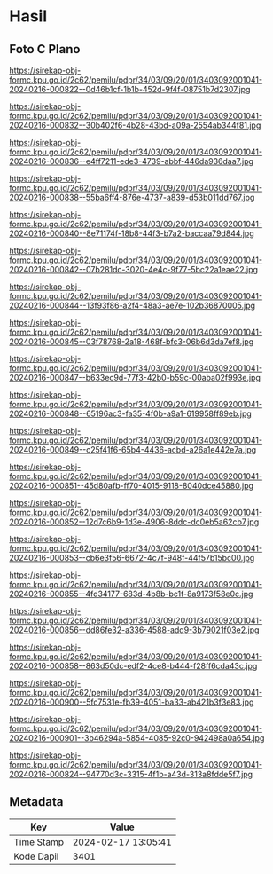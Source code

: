 # Hasil

## Foto C Plano

https://sirekap-obj-formc.kpu.go.id/2c62/pemilu/pdpr/34/03/09/20/01/3403092001041-20240216-000822--0d46b1cf-1b1b-452d-9f4f-08751b7d2307.jpg

https://sirekap-obj-formc.kpu.go.id/2c62/pemilu/pdpr/34/03/09/20/01/3403092001041-20240216-000832--30b402f6-4b28-43bd-a09a-2554ab344f81.jpg

https://sirekap-obj-formc.kpu.go.id/2c62/pemilu/pdpr/34/03/09/20/01/3403092001041-20240216-000836--e4ff7211-ede3-4739-abbf-446da936daa7.jpg

https://sirekap-obj-formc.kpu.go.id/2c62/pemilu/pdpr/34/03/09/20/01/3403092001041-20240216-000838--55ba6ff4-876e-4737-a839-d53b011dd767.jpg

https://sirekap-obj-formc.kpu.go.id/2c62/pemilu/pdpr/34/03/09/20/01/3403092001041-20240216-000840--8e71174f-18b8-44f3-b7a2-baccaa79d844.jpg

https://sirekap-obj-formc.kpu.go.id/2c62/pemilu/pdpr/34/03/09/20/01/3403092001041-20240216-000842--07b281dc-3020-4e4c-9f77-5bc22a1eae22.jpg

https://sirekap-obj-formc.kpu.go.id/2c62/pemilu/pdpr/34/03/09/20/01/3403092001041-20240216-000844--13f93f86-a2f4-48a3-ae7e-102b36870005.jpg

https://sirekap-obj-formc.kpu.go.id/2c62/pemilu/pdpr/34/03/09/20/01/3403092001041-20240216-000845--03f78768-2a18-468f-bfc3-06b6d3da7ef8.jpg

https://sirekap-obj-formc.kpu.go.id/2c62/pemilu/pdpr/34/03/09/20/01/3403092001041-20240216-000847--b633ec9d-77f3-42b0-b59c-00aba02f993e.jpg

https://sirekap-obj-formc.kpu.go.id/2c62/pemilu/pdpr/34/03/09/20/01/3403092001041-20240216-000848--65196ac3-fa35-4f0b-a9a1-619958ff89eb.jpg

https://sirekap-obj-formc.kpu.go.id/2c62/pemilu/pdpr/34/03/09/20/01/3403092001041-20240216-000849--c25f41f6-65b4-4436-acbd-a26a1e442e7a.jpg

https://sirekap-obj-formc.kpu.go.id/2c62/pemilu/pdpr/34/03/09/20/01/3403092001041-20240216-000851--45d80afb-ff70-4015-9118-8040dce45880.jpg

https://sirekap-obj-formc.kpu.go.id/2c62/pemilu/pdpr/34/03/09/20/01/3403092001041-20240216-000852--12d7c6b9-1d3e-4906-8ddc-dc0eb5a62cb7.jpg

https://sirekap-obj-formc.kpu.go.id/2c62/pemilu/pdpr/34/03/09/20/01/3403092001041-20240216-000853--cb6e3f56-6672-4c7f-948f-44f57b15bc00.jpg

https://sirekap-obj-formc.kpu.go.id/2c62/pemilu/pdpr/34/03/09/20/01/3403092001041-20240216-000855--4fd34177-683d-4b8b-bc1f-8a9173f58e0c.jpg

https://sirekap-obj-formc.kpu.go.id/2c62/pemilu/pdpr/34/03/09/20/01/3403092001041-20240216-000856--dd86fe32-a336-4588-add9-3b79021f03e2.jpg

https://sirekap-obj-formc.kpu.go.id/2c62/pemilu/pdpr/34/03/09/20/01/3403092001041-20240216-000858--863d50dc-edf2-4ce8-b444-f28ff6cda43c.jpg

https://sirekap-obj-formc.kpu.go.id/2c62/pemilu/pdpr/34/03/09/20/01/3403092001041-20240216-000900--5fc7531e-fb39-4051-ba33-ab421b3f3e83.jpg

https://sirekap-obj-formc.kpu.go.id/2c62/pemilu/pdpr/34/03/09/20/01/3403092001041-20240216-000901--3b46294a-5854-4085-92c0-942498a0a654.jpg

https://sirekap-obj-formc.kpu.go.id/2c62/pemilu/pdpr/34/03/09/20/01/3403092001041-20240216-000824--94770d3c-3315-4f1b-a43d-313a8fdde5f7.jpg


## Metadata

| Key        | Value               |
| ---------- | ------------------- |
| Time Stamp | 2024-02-17 13:05:41 |
| Kode Dapil | 3401                |



